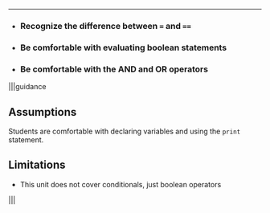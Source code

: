 ----------

* ### Recognize the difference between `=` and `==`
* ### Be comfortable with evaluating boolean statements
* ### Be comfortable with the AND and OR operators

|||guidance
## Assumptions
Students are comfortable with declaring variables and using the `print` statement.

## Limitations
* This unit does not cover conditionals, just boolean operators

|||